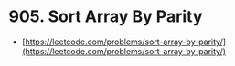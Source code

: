 # 905. Sort Array By Parity

- [https://leetcode.com/problems/sort-array-by-parity/](https://leetcode.com/problems/sort-array-by-parity/)
